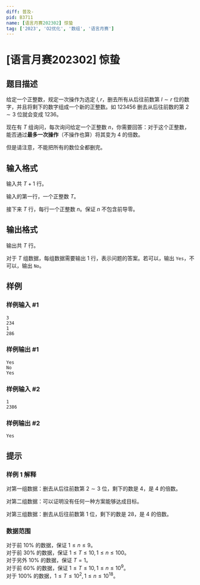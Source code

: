 ```yaml
---
diff: 普及-
pid: B3711
name: [语言月赛202302] 惊蛰
tag: ['2023', 'O2优化', '数组', '语言月赛']
---
```

# [语言月赛202302] 惊蛰
## 题目描述

给定一个正整数，规定一次操作为选定 $l,r$，删去所有从后往前数第 $l\sim r$ 位的数字，并且将剩下的数字组成一个新的正整数。如 $123456$ 删去从后往前数的第 $2\sim 3$ 位就会变成 $1236$。

现在有 $T$ 组询问，每次询问给定一个正整数 $n$，你需要回答：对于这个正整数，能否通过**最多一次操作**（不操作也算）将其变为 $4$ 的倍数。

但是请注意，不能把所有的数位全都删完。
## 输入格式

输入共 $T+1$ 行。

输入的第一行，一个正整数 $T$。

接下来 $T$ 行，每行一个正整数 $n$。保证 $n$ 不包含前导零。
## 输出格式

输出共 $T$ 行。

对于 $T$ 组数据，每组数据需要输出 $1$ 行，表示问题的答案。若可以，输出 `Yes`，不可以，输出 `No`。
## 样例

### 样例输入 #1
```
3
234
1
286
```
### 样例输出 #1
```
Yes
No
Yes
```
### 样例输入 #2
```
1
2386
```
### 样例输出 #2
```
Yes
```
## 提示

### 样例 1 解释

对第一组数据：删去从后往前数第 $2\sim 3$ 位，剩下的数是 $4$，是 $4$ 的倍数。

对第二组数据：可以证明没有任何一种方案能够达成目标。

对第三组数据：删去从后往前数第 $1$ 位，剩下的数是 $28$，是 $4$ 的倍数。

### 数据范围

对于前 $10\%$ 的数据，保证 $1\le n\le 9$。\
对于前 $30\%$ 的数据，保证 $1\le T\le 10,1\le n\le 100$。\
对于另外 $10\%$ 的数据，保证 $T=1$。\
对于前 $60\%$ 的数据，保证 $1\le T\le 10,1\le n\le 10^9$。\
对于 $100\%$ 的数据，$1\le T\le 10^2,1\le n\le 10^{18}$。
